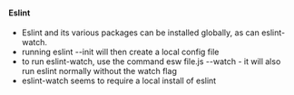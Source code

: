 #### Eslint 
- Eslint and its various packages can be installed globally, as can eslint-watch. 
- running eslint --init will then create a local config file 
- to run eslint-watch, use the command esw file.js --watch - it will also run eslint normally without the watch flag 
- eslint-watch seems to require a local install of eslint 
